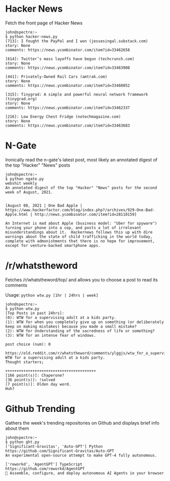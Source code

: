 # Hacker News
Fetch the front page of Hacker News

```
john@spectre:~
$ python hacker-news.py
[713]: I fought the PayPal and I won (jessesingal.substack.com)
story: None
comments: https://news.ycombinator.com/item?id=33462658

[614]: Twitter’s mass layoffs have begun (techcrunch.com)
story: None
comments: https://news.ycombinator.com/item?id=33463908

[441]: Privately-Owned Rail Cars (amtrak.com)
story: None
comments: https://news.ycombinator.com/item?id=33460052

[315]: Tinygrad: A simple and powerful neural network framework (tinygrad.org)
story: None
comments: https://news.ycombinator.com/item?id=33462337

[216]: Low Energy Chest Fridge (notechmagazine.com)
story: None
comments: https://news.ycombinator.com/item?id=33463683
```

# N-Gate
Ironically read the n-gate's latest post, most likely an annotated digest of the top "Hacker" "News" posts

```
john@spectre:~
$ python ngate.py
webshit weekly
An annotated digest of the top "Hacker" "News" posts for the second week of August, 2021.


[August 08, 2021 | One Bad Apple | https://www.hackerfactor.com/blog/index.php?/archives/929-One-Bad-Apple.html | http://news.ycombinator.com/item?id=28110159]

An Internet is mad about Apple (business model: "Uber for spyware") turning your phone into a cop, and posts a lot of irrelevant misunderstandings about it.  Hackernews follows this up with dire warnings about the state of child trafficking in the world today, complete with admonishments that there is no hope for improvement, except for venture-backed smartphone apps.
```

# /r/whatstheword
Fetches /r/whatstheword/top/ and allows you to choose a post to read its comments

Usage: `python wtw.py [1hr | 24hrs | week]`

```
john@spectre:~
$ python wtw.py
[Top Posts in past 24hrs]:
(0): WTW for a supervising adult at a kids party.
(1): WTW for when you completely give up on something (or deliberately keep on making mistakes) because you made a small mistake?
(2): WTW for Understanding of the sacredness of life or something?
(3): WTW for an intense fear of windows.
```

```
post choice (num): 0

https://old.reddit.com/r/whatstheword/comments/ylggjs/wtw_for_a_supervising_adult_at_a_kids_party/
WTW for a supervising adult at a kids party.
Thought starters;

++++++++++++++++++++++++++++++++++++++++
[166 point(s)]: Chaperone?
[36 point(s)]: !solved
[7 point(s)]: Olden day word.
Huh?
```

# Github Trending
Gathers the week's trending repositories on Github and displays brief info about them

```
john@spectre:~
$ python ght.py
['Significant-Gravitas', 'Auto-GPT'] Python
https://github.com/Significant-Gravitas/Auto-GPT
An experimental open-source attempt to make GPT-4 fully autonomous.

['reworkd', 'AgentGPT'] TypeScript
https://github.com/reworkd/AgentGPT
🤖 Assemble, configure, and deploy autonomous AI Agents in your browser
```
